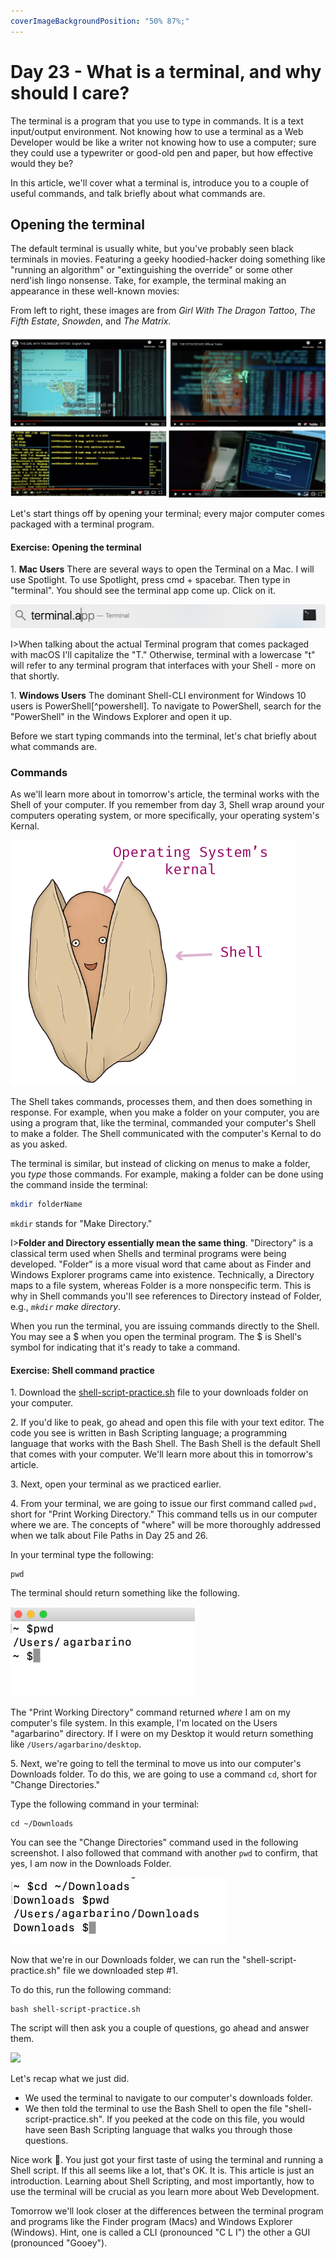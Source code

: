 ```yaml
---
coverImageBackgroundPosition: "50% 87%;"
---
```


# Day 23 - What is a terminal, and why should I care?

The terminal is a program that you use to type in commands. It is a text input/output environment.  Not knowing how to use a terminal as a Web Developer would be like a writer not knowing how to use a computer; sure they could use a typewriter or good-old pen and paper, but how effective would they be?

In this article, we'll cover what a terminal is, introduce you to a couple of useful commands, and talk briefly about what commands are.

## Opening the terminal

The default terminal is usually white, but you've probably seen black terminals in movies. Featuring a geeky hoodied-hacker doing something like "running an algorithm" or "extinguishing the override" or some other nerd'ish lingo nonsense. Take, for example, the terminal making an appearance in these well-known movies:

From left to right, these images are from _Girl With The Dragon Tattoo_, _The Fifth Estate_, _Snowden_, and _The Matrix_.

![](public/assets/terminals-hollywood.png)

Let's start things off by opening your terminal; every major computer comes packaged with a terminal program.

#### Exercise: Opening the terminal

1\. **Mac Users**
There are several ways to open the Terminal on a Mac. I will use Spotlight. To use Spotlight, press cmd + spacebar. Then type in "terminal". You should see the terminal app come up. Click on it.

![](public/assets/terminal-spotlight.png)

I>When talking about the actual Terminal program that comes packaged with macOS I'll capitalize the "T."  Otherwise, terminal with a lowercase "t" will refer to any terminal program that interfaces with your Shell - more on that shortly.

1\. **Windows Users**
The dominant Shell-CLI environment for Windows 10 users is PowerShell[^powershell]. To navigate to PowerShell, search for the "PowerShell" in the Windows Explorer and open it up.

Before we start typing commands into the terminal, let's chat briefly about what commands are.

### Commands

As we'll learn more about in tomorrow's article, the terminal works with the Shell of your computer.  If you remember from day 3, Shell wrap around your computers operating system, or more specifically, your operating system's Kernal.

![](public/assets/pistachio.png)

The Shell takes commands, processes them, and then does something in response.  For example, when you make a folder on your computer, you are using a program that, like the terminal, commanded your computer's Shell to make a folder.  The Shell communicated with the computer's Kernal to do as you asked.

The terminal is similar, but instead of clicking on menus to make a folder, you *type* those commands.  For example, making a folder can be done using the command inside the terminal:

```bash
mkdir folderName
```

`mkdir` stands for "Make Directory."

I>**Folder and Directory essentially mean the same thing**.  "Directory" is a classical term used when Shells and terminal programs were being developed. "Folder" is a more visual word that came about as Finder and Windows Explorer programs came into existence. Technically, a Directory maps to a file system, whereas Folder is a more nonspecific term. This is why in Shell commands you'll see references to Directory instead of Folder, e.g., *`mkdir` make directory*.

When you run the terminal, you are issuing commands directly to the Shell. You may see a $ when you open the terminal program.  The $ is Shell's symbol for indicating that it's ready to take a command. 

#### Exercise: Shell command practice

1\. Download the [shell-script-practice.sh](src/shell-script-practice.sh) file to your downloads folder on your computer.

2\. If you'd like to peak, go ahead and open this file with your text editor.  The code you see is written in Bash Scripting language; a programming language that works with the Bash Shell.  The Bash Shell is the default Shell that comes with your computer.  We'll learn more about this in tomorrow's article.

3\. Next, open your terminal as we practiced earlier.

4\. From your terminal, we are going to issue our first command called `pwd,` short for "Print Working Directory."  This command tells us in our computer where we are.  The concepts of "where" will be more thoroughly addressed when we talk about File Paths in Day 25 and 26. 

In your terminal type the following:
```
pwd
```

The terminal should return something like the following. 

![](public/assets/terminal-1.png)

The "Print Working Directory" command returned *where* I am on my computer's file system.  In this example, I'm located on the Users "agarbarino" directory.  If I were on my Desktop it would return something like `/Users/agarbarino/desktop`.   

5\. Next, we're going to tell the terminal to move us into our computer's Downloads folder.  To do this, we are going to use a command `cd`, short for "Change Directories."

Type the following command in your terminal:
```
cd ~/Downloads
```

You can see the "Change Directories" command used in the following screenshot. I also followed that command with another `pwd` to confirm, that yes, I am now in the Downloads Folder.

![](public/assets/terminal-2.png)

Now that we're in our Downloads folder, we can run the "shell-script-practice.sh" file we downloaded step #1.

To do this, run the following command:
```
bash shell-script-practice.sh
```

The script will then ask you a couple of questions, go ahead and answer them.

![](public/assets/terminal-3.png)

Let's recap what we just did.  
* We used the terminal to navigate to our computer's downloads folder.
* We then told the terminal to use the Bash Shell to open the file "shell-script-practice.sh".  If you peeked at the code on this file, you would have seen Bash Scripting language that walks you through those questions.

Nice work 👏.  You just got your first taste of using the terminal and running a Shell script.  If this all seems like a lot, that's OK.  It is.  This article is just an introduction.  Learning about Shell Scripting, and most importantly, how to use the terminal will be crucial as you learn more about Web Development.

Tomorrow we'll look closer at the differences between the terminal program and programs like the Finder program (Macs) and Windows Explorer (Windows).  Hint, one is called a CLI (pronounced "C L I") the other a GUI (pronounced "Gooey").